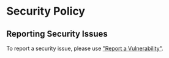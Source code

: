 # Security Policy

## Reporting Security Issues

To report a security issue, please use ["Report a Vulnerability"](https://github.com/electrolux-oss/infrawallet/security/advisories/new).
